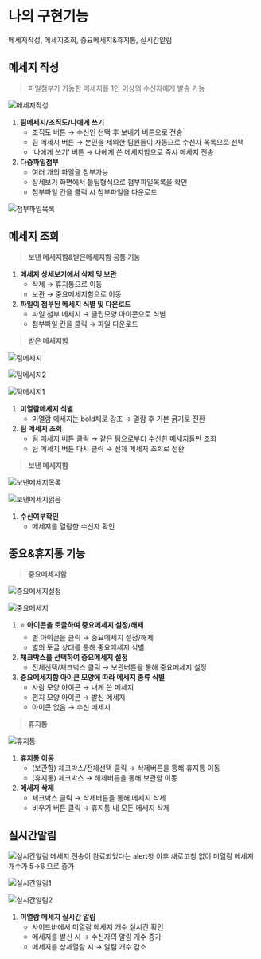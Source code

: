 # 나의 구현기능

메세지작성, 메세지조회, 중요메세지&휴지통, 실시간알림


## 메세지 작성

> 파일첨부가 가능한 메세지를 1인 이상의 수신자에게 발송 가능
> 

![메세지작성](https://github.com/user-attachments/assets/0bb1e058-c249-49e5-9930-a81107fa59fe)


1. **팀메세지/조직도/나에게 쓰기** 
    - 조직도 버튼 → 수신인 선택 후 보내기 버튼으로 전송
    - 팀 메세지 버튼 → 본인을 제외한 팀원들이 자동으로 수신자 목록으로 선택
    - ‘나에게 쓰기’ 버튼 → 나에게 쓴 메세지함으로 즉시 메세지 전송
2. **다중파일첨부**
    - 여러 개의 파일을 첨부가능
    - 상세보기 화면에서 툴팁형식으로 첨부파일목록을 확인
    - 첨부파일 칸을 클릭 시 첨부파일을 다운로드
        
![첨부파일목록](https://github.com/user-attachments/assets/dd97b198-c8ad-4674-b9b9-53c6d3d781e8)

        

## 메세지 조회

> **보낸 메세지함&받은메세지함 공통 기능**
> 

1. **메세지 상세보기에서 삭제 및 보관**
    - 삭제 → 휴지통으로 이동
    - 보관 → 중요메세지함으로 이동
2. **파일이 첨부된 메세지 식별 및 다운로드**
    - 파일 첨부 메세지 → 클립모양 아이콘으로 식별
    - 첨부파일 칸을 클릭 → 파일 다운로드
    

> **받은 메세지함**
> 

![팀메세지](https://github.com/user-attachments/assets/ea093a61-99b7-4060-8bbc-01ecbb6f2f4b)

![팀메세지2](https://github.com/user-attachments/assets/57d003b0-6e8d-4e20-bcf8-fd240ff72c9f)

![팀메세지1](https://github.com/user-attachments/assets/3dcc0a4a-3874-42b0-a3fb-8bb01156e27d)


1. **미열람메세지 식별**
    - 미열람 메세지는 bold체로 강조 → 열람 후 기본 굵기로 전환
2. **팀 메세지 조회**
    - 팀 메세지 버튼 클릭 → 같은 팀으로부터 수신한 메세지들만 조회
    - 팀 메세지 버튼 다시 클릭 → 전체 메세지 조회로 전환

> **보낸 메세지함**
> 

![보낸메세지목록](https://github.com/user-attachments/assets/3306f02f-b78e-4c2d-b468-1ea3e88c20ae)

![보낸메세지읽음](https://github.com/user-attachments/assets/c0fad64e-a248-4a81-836b-b108dd1d5f55)



1. **수신여부확인**
    - 메세지를 열람한 수신자 확인

## 중요&휴지통 기능

> **중요메세지함**
> 

![중요메세지설정](https://github.com/user-attachments/assets/e49e7268-5833-4bf5-b5de-3d3ef06aa055)

![중요메세지](https://github.com/user-attachments/assets/d1aac365-f080-4075-8436-301b7e8f27a8)


1. ⭐ **아이콘을 토글하여 중요메세지 설정/해제** 
    - 별 아이콘을 클릭 →  중요메세지 설정/해제
    - 별의 토글 상태를 통해 중요메세지 식별
2. **체크박스를 선택하여 중요메세지 설정**
    - 전체선택/체크박스 클릭 → 보관버튼을 통해 중요메세지 설정
3. **중요메세지함 아이콘 모양에 따라 메세지 종류 식별**
    - 사람 모양 아이콘 → 내게 쓴 메세지
    - 편지 모양 아이콘 → 발신 메세지
    - 아이콘 없음 → 수신 메세지
    

> **휴지통**
> 

![휴지통](https://github.com/user-attachments/assets/82306851-e91d-496b-baac-1dcb51bf2167)

1. **휴지통 이동**
    - (보관함) 체크박스/전체선택 클릭 → 삭제버튼을 통해 휴지통 이동
    - (휴지통) 체크박스 → 해제버튼을 통해 보관함 이동
2. **메세지 삭제**
    - 체크박스 클릭 → 삭제버튼을 통해 메세지 삭제
    - 비우기 버튼 클릭 → 휴지통 내 모든 메세지 삭제
    

## 실시간알림

![실시간알림](https://github.com/user-attachments/assets/4701c7cf-07af-4fb5-b339-13536c9b651e)
메세지 전송이 완료되었다는 alert창 이후 새로고침 없이 미열람 메세지 개수가 5→6 으로 증가

![실시간알림1](https://github.com/user-attachments/assets/dd021d35-4202-4af5-9ad3-9ce2a88f503d)


![실시간알림2](https://github.com/user-attachments/assets/5beb0880-858d-40bd-8041-8cdd73d3fcbe)


1. **미열람 메세지 실시간 알림**
    - 사이드바에서 미열람 메세지 개수 실시간 확인
    - 메세지를 발신 시 → 수신자의 알림 개수 증가
    - 메세지를 상세열람 시 → 알림 개수 감소
